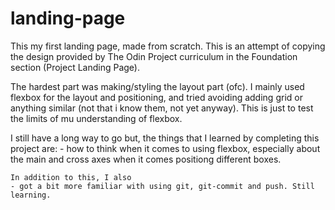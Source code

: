 # landing-page

This my first landing page, made from scratch. This is an attempt of copying the design provided by The Odin Project curriculum in the Foundation section (Project Landing Page).

The hardest part was making/styling the layout part (ofc). I mainly used flexbox for the layout and positioning, and tried avoiding adding grid or anything similar (not that i know them, not yet anyway). This is just to test the limits of mu understanding of flexbox. 

I still have a long way to go but, the
things that I learned by completing this project are: 
    - how to think when it comes to using flexbox, especially about the main and cross axes when it comes positiong different boxes.

    In addition to this, I also 
    - got a bit more familiar with using git, git-commit and push. Still learning.

